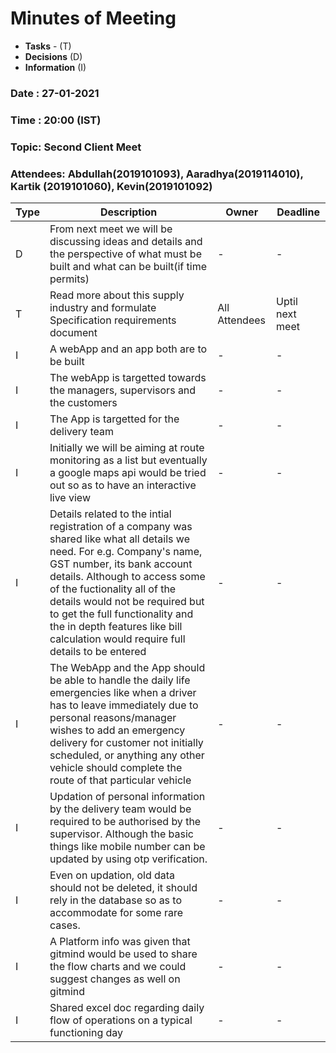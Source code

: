 # Minutes of Meeting

* **Tasks** - (T)
* **Decisions** (D)
* **Information** (I)
 
### Date : 27-01-2021
### Time : 20:00 (IST)
### Topic: Second Client Meet
### Attendees: Abdullah(2019101093), Aaradhya(2019114010), Kartik (2019101060), Kevin(2019101092)

Type | Description | Owner | Deadline
---- | ---- | ---- | ----
D | From next meet we will be discussing ideas and details and the perspective of what must be built and what can be built(if time permits)| - | -
T | Read more about this supply industry and formulate Specification requirements document | All Attendees | Uptil next meet
I | A webApp and an app both are to be built | - | -
I | The webApp is targetted towards the managers, supervisors and the customers| - | -
I | The App is targetted for the delivery team | - | -
I | Initially we will be aiming at route monitoring as a list but eventually a google maps api would be tried out so as to have an interactive live view | - | -
I | Details related to the intial registration of a company was shared like what all details we need. For e.g. Company's name, GST number, its bank account details. Although to access some of the fuctionality all of the details would not be required but to get the full functionality and the in depth features like bill calculation would require full details to be entered | - | -
I | The WebApp and the App should be able to handle the daily life emergencies like when a driver has to leave immediately due to personal reasons/manager wishes to add an emergency delivery for customer not initially scheduled, or anything any other vehicle should complete the route of that particular vehicle | - | -
I | Updation of personal information by the delivery team would be required to be authorised by the supervisor. Although the basic things like mobile number can be updated by using otp verification.| - | -
I | Even on updation, old data should not be deleted, it should rely in the database so as to accommodate for some rare cases.| - | -
I | A Platform info was given that gitmind would be used to share the flow charts and we could suggest changes as well on gitmind | - | -
I | Shared excel doc regarding daily flow of operations on a typical functioning day | - | - 